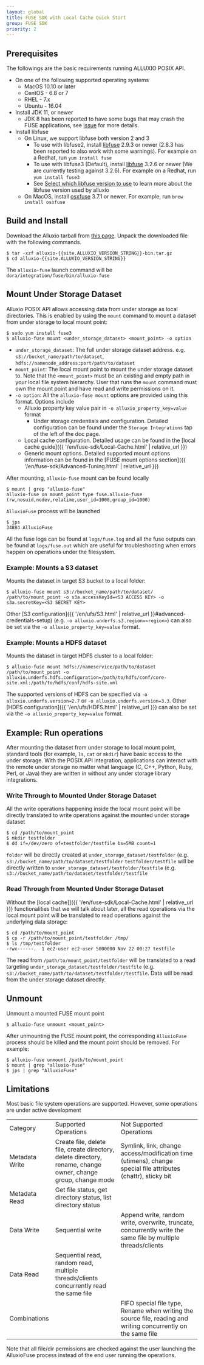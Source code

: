 ```yaml
---
layout: global
title: FUSE SDK with Local Cache Quick Start
group: FUSE SDK
priority: 2
---
```


## Prerequisites

The followings are the basic requirements running ALLUXIO POSIX API.

- On one of the following supported operating systems
    * MacOS 10.10 or later
    * CentOS - 6.8 or 7
    * RHEL - 7.x
    * Ubuntu - 16.04
- Install JDK 11, or newer
    - JDK 8 has been reported to have some bugs that may crash the FUSE applications, see [issue](https://github.com/Alluxio/alluxio/issues/15015) for more details.
- Install libfuse
    - On Linux, we support libfuse both version 2 and 3
        - To use with libfuse2, install [libfuse](https://github.com/libfuse/libfuse) 2.9.3 or newer (2.8.3 has been reported to also work with some warnings). For example on a Redhat, run `yum install fuse`
        - To use with libfuse3 (Default), install [libfuse](https://github.com/libfuse/libfuse) 3.2.6 or newer (We are currently testing against 3.2.6). For example on a Redhat, run `yum install fuse3`
        - See [Select which libfuse version to use](#select-libfuse-version) to learn more about the libfuse version used by alluxio
    - On MacOS, install [osxfuse](https://osxfuse.github.io/) 3.7.1 or newer. For example, run `brew install osxfuse`

## Build and Install

Download the Alluxio tarball from [this page](https://downloads.alluxio.io/downloads/files/).
Unpack the downloaded file with the following commands.

```console
$ tar -xzf alluxio-{{site.ALLUXIO_VERSION_STRING}}-bin.tar.gz
$ cd alluxio-{{site.ALLUXIO_VERSION_STRING}}
```

The `alluxio-fuse` launch command will be `dora/integration/fuse/bin/alluxio-fuse`

## Mount Under Storage Dataset

Alluxio POSIX API allows accessing data from under storage as local directories.
This is enabled by using the `mount` command to mount a dataset from under storage to local mount point:
```console
$ sudo yum install fuse3
$ alluxio-fuse mount <under_storage_dataset> <mount_point> -o option
```
- `under_storage_dataset`: The full under storage dataset address. e.g. `s3://bucket_name/path/to/dataset`, `hdfs://namenode_address:port/path/to/dataset`
- `mount_point`: The local mount point to mount the under storage dataset to.
  Note that the `<mount_point>` must be an existing and empty path in your local file system hierarchy.
  User that runs the `mount` command must own the mount point and have read and write permissions on it.
- `-o option`: All the `alluxio-fuse mount` options are provided using this format. Options include
    - Alluxio property key value pair in `-o alluxio_property_key=value` format
        - Under storage credentials and configuration. Detailed configuration can be found under the `Storage Integrations` tap of the left of the doc page.
    - Local cache configuration. Detailed usage can be found in the [local cache guide]({{ '/en/fuse-sdk/Local-Cache.html' | relative_url }})
    - Generic mount options. Detailed supported mount options information can be found in the [FUSE mount options section]({{ '/en/fuse-sdk/Advanced-Tuning.html' | relative_url }})

After mounting, `alluxio-fuse` mount can be found locally
```console
$ mount | grep "alluxio-fuse"
alluxio-fuse on mount_point type fuse.alluxio-fuse (rw,nosuid,nodev,relatime,user_id=1000,group_id=1000)
```

`AlluxioFuse` process will be launched
```console
$ jps
34884 AlluxioFuse
```

All the fuse logs can be found at `logs/fuse.log` and all the fuse outputs can be found at `logs/fuse.out` which are
useful for troubleshooting when errors happen on operations under the filesystem.

### Example: Mounts a S3 dataset

Mounts the dataset in target S3 bucket to a local folder:
```console
$ alluxio-fuse mount s3://bucket_name/path/to/dataset/ /path/to/mount_point -o s3a.accessKeyId=<S3 ACCESS KEY> -o s3a.secretKey=<S3 SECRET KEY>
```
Other [S3 configuration]({{ '/en/ufs/S3.html' | relative_url }}#advanced-credentials-setup) (e.g. `-o alluxio.underfs.s3.region=<region>`) can also be set via the `-o alluxio_property_key=value` format.

### Example: Mounts a HDFS dataset

Mounts the dataset in target HDFS cluster to a local folder:
```console
$ alluxio-fuse mount hdfs://nameservice/path/to/dataset /path/to/mount_point -o alluxio.underfs.hdfs.configuration=/path/to/hdfs/conf/core-site.xml:/path/to/hdfs/conf/hdfs-site.xml
```
The supported versions of HDFS can be specified via `-o alluxio.underfs.version=2.7` or `-o alluxio.underfs.version=3.3`.
Other [HDFS configuration]({{ '/en/ufs/HDFS.html' | relative_url }}) can also be set via the `-o alluxio_property_key=value` format.

## Example: Run operations

After mounting the dataset from under storage to local mount point,
standard tools (for example, `ls`, `cat` or `mkdir`) have basic access
to the under storage. With the POSIX API integration, applications can interact with the remote under storage no
matter what language (C, C++, Python, Ruby, Perl, or Java) they are written in without any under storage
library integrations.

### Write Through to Mounted Under Storage Dataset

All the write operations happening inside the local mount point will be directly
translated to write operations against the mounted under storage dataset
```console
$ cd /path/to/mount_point
$ mkdir testfolder
$ dd if=/dev/zero of=testfolder/testfile bs=5MB count=1
```

`folder` will be directly created at `under_storage_dataset/testfolder` (e.g. `s3://bucket_name/path/to/dataset/testfolder`
`testfolder/testfile` will be directly written to `under_storage_dataset/testfolder/testfile` (e.g. `s3://bucket_name/path/to/dataset/testfolder/testfile`

### Read Through from Mounted Under Storage Dataset

Without the [local cache]]({{ '/en/fuse-sdk/Local-Cache.html' | relative_url }}) functionalities that we will talk about later, all the read operations
via the local mount point will be translated to read operations against the underlying data storage:
```console
$ cd /path/to/mount_point
$ cp -r /path/to/mount_point/testfolder /tmp/
$ ls /tmp/testfolder
-rwx------.  1 ec2-user ec2-user 5000000 Nov 22 00:27 testfile
```
The read from `/path/to/mount_point/testfolder` will be translated to a read targeting `under_storage_dataset/testfolder/testfile` (e.g. `s3://bucket_name/path/to/dataset/testfolder/testfile`.
Data will be read from the under storage dataset directly.

## Unmount

Unmount a mounted FUSE mount point
```console
$ alluxio-fuse unmount <mount_point>
```
After unmounting the FUSE mount point, the corresponding `AlluxioFuse` process should be killed
and the mount point should be removed. For example:
```console
$ alluxio-fuse unmount /path/to/mount_point
$ mount | grep "alluxio-fuse"
$ jps | grep "AlluxioFuse"
```

## Limitations

Most basic file system operations are supported. However, some operations are under active development

<table class="table table-striped">
    <tr>
        <td>Category</td>
        <td>Supported Operations</td>
        <td>Not Supported Operations</td>
    </tr>
    <tr>
        <td>Metadata Write</td>
        <td>Create file, delete file, create directory, delete directory, rename, change owner, change group, change mode</td>
        <td>Symlink, link, change access/modification time (utimens), change special file attributes (chattr), sticky bit</td>
    </tr>
    <tr>
        <td>Metadata Read</td>
        <td>Get file status, get directory status, list directory status</td>
        <td></td>
    </tr>
    <tr>
        <td>Data Write</td>
        <td>Sequential write</td>
        <td>Append write, random write, overwrite, truncate, concurrently write the same file by multiple threads/clients</td>
    </tr>
    <tr>
        <td>Data Read</td>
        <td>Sequential read, random read, multiple threads/clients concurrently read the same file</td>
        <td></td>
    </tr>
    <tr>
        <td>Combinations</td>
        <td></td>
        <td>FIFO special file type, Rename when writing the source file, reading and writing concurrently on the same file</td>
    </tr>
</table>

Note that all file/dir permissions are checked against the user launching the AlluxioFuse process instead of the end user running the operations.
